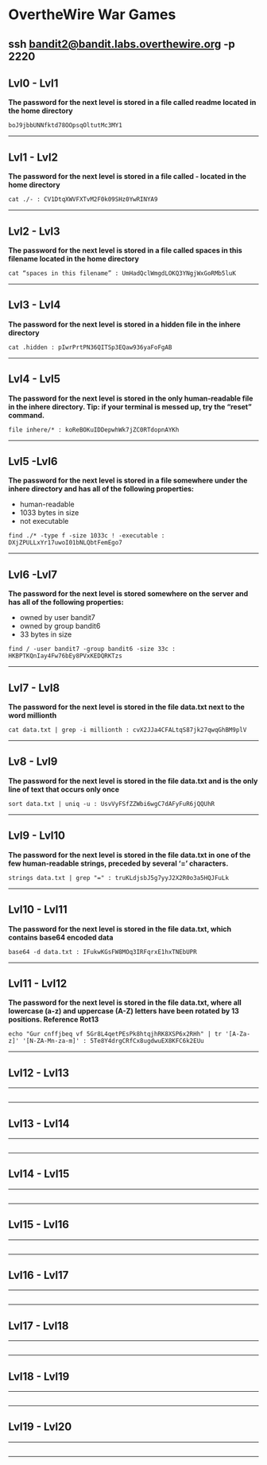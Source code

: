# OvertheWire War Games

## ssh bandit2@bandit.labs.overthewire.org -p 2220

## Lvl0 - Lvl1

**The password for the next level is stored in a file called readme located in the home directory**

```
boJ9jbbUNNfktd78OOpsqOltutMc3MY1
```
--------------

## Lvl1 - Lvl2

**The password for the next level is stored in a file called - located in the home directory**
```
cat ./- : CV1DtqXWVFXTvM2F0k09SHz0YwRINYA9
```
--------------


## Lvl2 - Lvl3

**The password for the next level is stored in a file called spaces in this filename located in the home directory**

```
cat “spaces in this filename” : UmHadQclWmgdLOKQ3YNgjWxGoRMb5luK
```
--------------

## Lvl3 - Lvl4

**The password for the next level is stored in a hidden file in the inhere directory**

```
cat .hidden : pIwrPrtPN36QITSp3EQaw936yaFoFgAB
```
--------------

## Lvl4 - Lvl5 

**The password for the next level is stored in the only human-readable file in the inhere directory. Tip: if your terminal is messed up, try the “reset” command.**

```
file inhere/* : koReBOKuIDDepwhWk7jZC0RTdopnAYKh
```
--------------

## Lvl5 -Lvl6

**The password for the next level is stored in a file somewhere under the inhere directory and has all of the following properties:**

 - human-readable
 - 1033 bytes in size
 - not executable

```
find ./* -type f -size 1033c ! -executable : DXjZPULLxYr17uwoI01bNLQbtFemEgo7
```
--------------

## Lvl6 -Lvl7

**The password for the next level is stored somewhere on the server and has all of the following properties:**

 - owned by user bandit7
 - owned by group bandit6
 - 33 bytes in size

```
find / -user bandit7 -group bandit6 -size 33c : HKBPTKQnIay4Fw76bEy8PVxKEDQRKTzs
```
--------------

## Lvl7 - Lvl8

**The password for the next level is stored in the file data.txt next to the word millionth**

```
cat data.txt | grep -i millionth : cvX2JJa4CFALtqS87jk27qwqGhBM9plV
```

--------------

## Lv8 - Lvl9

**The password for the next level is stored in the file data.txt and is the only line of text that occurs only once**

```
sort data.txt | uniq -u : UsvVyFSfZZWbi6wgC7dAFyFuR6jQQUhR
```
--------------

## Lvl9 - Lvl10


**The password for the next level is stored in the file data.txt in one of the few human-readable strings, preceded by several ‘=’ characters.**

```
strings data.txt | grep "=" : truKLdjsbJ5g7yyJ2X2R0o3a5HQJFuLk
```

--------------

## Lvl10 - Lvl11

**The password for the next level is stored in the file data.txt, which contains base64 encoded data**

```
base64 -d data.txt : IFukwKGsFW8MOq3IRFqrxE1hxTNEbUPR
```

--------------


## Lvl11 - Lvl12

**The password for the next level is stored in the file data.txt, where all lowercase (a-z) and uppercase (A-Z) letters have been rotated by 13 positions. Reference Rot13**

```
echo "Gur cnffjbeq vf 5Gr8L4qetPEsPk8htqjhRK8XSP6x2RHh" | tr '[A-Za-z]' '[N-ZA-Mn-za-m]' : 5Te8Y4drgCRfCx8ugdwuEX8KFC6k2EUu
```

--------------


## Lvl12 - Lvl13

****

```

```

--------------


## Lvl13 - Lvl14

****

```

```

--------------


## Lvl14 - Lvl15

****

```

```

--------------


## Lvl15 - Lvl16

****

```

```

--------------


## Lvl16 - Lvl17

****

```

```

--------------


## Lvl17 - Lvl18

****

```

```

--------------


## Lvl18 - Lvl19

****

```

```

--------------


## Lvl19 - Lvl20

****

```

```

--------------
